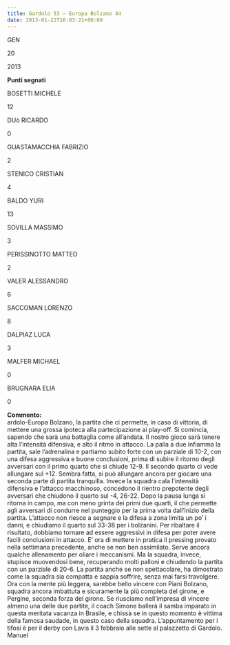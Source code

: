 ```yaml
---
title: Gardolo 53 – Europa Bolzano 44
date: 2013-01-22T16:03:21+00:00
---
```

GEN

20

2013

**Punti segnati**

BOSETTI MICHELE

12

DUò RICARDO

0

GUASTAMACCHIA FABRIZIO

2

STENICO CRISTIAN

4

BALDO YURI

13

SOVILLA MASSIMO

3

PERISSINOTTO MATTEO

2

VALER ALESSANDRO

6

SACCOMAN LORENZO

8

DALPIAZ LUCA

3

MALFER MICHAEL

0

BRUGNARA ELIA

0

**Commento:**  
ardolo-Europa Bolzano, la partita che ci permette, in caso di vittoria, di mettere una grossa ipoteca alla partecipazione ai play-off. Si comincia, sapendo che sarà una battaglia come all’andata. Il nostro gioco sarà tenere alta l’intensità difensiva, e alto il ritmo in attacco. La palla a due infiamma la partita, sale l’adrenalina e partiamo subito forte con un parziale di 10-2, con una difesa aggressiva e buone conclusioni, prima di subire il ritorno degli avversari con il primo quarto che si chiude 12-9. Il secondo quarto ci vede allungare sul +12. Sembra fatta, si può allungare ancora per giocare una seconda parte di partita tranquilla. Invece la squadra cala l’intensità difensiva e l’attacco macchinoso, concedono il rientro prepotente degli avversari che chiudono il quarto sul -4, 26-22. Dopo la pausa lunga si ritorna in campo, ma con meno grinta dei primi due quarti, il che permette agli avversari di condurre nel punteggio per la prima volta dall’inizio della partita. L’attacco non riesce a segnare e la difesa a zona limita un po’ i danni, e chiudiamo il quarto sul 33-38 per i bolzanini. Per ribaltare il risultato, dobbiamo tornare ad essere aggressivi in difesa per poter avere facili conclusioni in attacco. E’ ora di mettere in pratica il pressing provato nella settimana precedente, anche se non ben assimilato. Serve ancora qualche allenamento per oliare i meccanismi. Ma la squadra, invece, stupisce muovendosi bene, recuperando molti palloni e chiudendo la partita con un parziale di 20-6. La partita anche se non spettacolare, ha dimostrato come la squadra sia compatta e sappia soffrire, senza mai farsi travolgere. Ora con la mente più leggera, sarebbe bello vincere con Piani Bolzano, squadra ancora imbattuta e sicuramente la più completa del girone, e Pergine, seconda forza del girone. Se riusciamo nell’impresa di vincere almeno una delle due partite, il coach Simone ballerà il samba imparato in questa meritata vacanza in Brasile, e chissà se in questo momento è vittima della famosa saudade, in questo caso della squadra. L’appuntamento per i tifosi è per il derby con Lavis il 3 febbraio alle sette al palazzetto di Gardolo. Manuel
